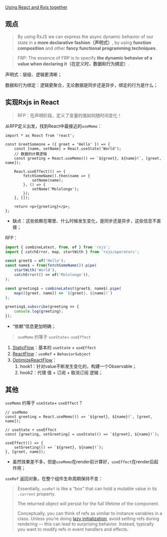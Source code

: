[Using React and Rxjs together](https://dev.to/daslaf/using-react-and-rxjs-together-5c5l)

## 观点

> By using RxJS we can express the async dynamic behavior of our state in a **more declarative fashion（声明式）**, by using **function composition** and other **fancy functional programming techniques**.

> FRP: The essence of FRP is to specify **the dynamic behavior of a value when declaring it（在定义时，数据和行为绑定）**. 



声明式：层级、逻辑更清晰；

数据和行为绑定：逻辑更聚合，无论数据是同步还是异步，绑定的行为是什么；

## 实现Rxjs in React

> RFP：在声明阶段，定义了变量的值如何随时间变化！

从RFP定义出发，找到React中最接近的`useMemo`：

```react
import * as React from 'react';

const GreetSomeone = ({ greet = 'Hello' }) => {
    const [name, setName] = React.useState('World');
  	// 数据的计算逻辑
    const greeting = React.useMemo(() => `${greet}, ${name}!`, [greet, name]);

    React.useEffect(() => {
        fetchSomeName().then(name => {
            setName(name);
        }, () => {
            setName('Mololongo');
        });
    }, []);

    return <p>{greeting}</p>;
};
```

- 缺点：这些依赖在哪里、什么时候发生变化，是同步还是异步，这些信息不直接；




RFP：

```javascript
import { combineLatest, from, of } from 'rxjs';
import { catchError, map, startWith } from 'rxjs/operators';

const greet$ = of('Hello');
const name$ = from(fetchSomeName()).pipe(
    startWith('World'),
    catchError(() => of('Mololongo')),
);

const greeting$ = combineLatest(greet$, name$).pipe(
    map(([greet, name]) => `${greet}, ${name}!`)
);

greeting$.subscribe(greeting => {
    console.log(greeting);    
});
```

- “依赖”信息更加明确；



>  `useMemo` 约等于 `useState`+ `useEffect`

1. [StaticFlow](https://codesandbox.io/s/rxjs-react-ts-playground-njyc7?file=/src/components/how-rxjs-works-in-react/StaticFlow.tsx)：基本的 `useState` + `useEffect`
2. [ReactFlow](https://codesandbox.io/s/rxjs-react-ts-playground-njyc7?file=/src/components/how-rxjs-works-in-react/ReactFlow.tsx)：`useRef` + `BehaviorSubject`
3. [OptimizeReactFlow](https://codesandbox.io/s/rxjs-react-ts-playground-njyc7?file=/src/components/how-rxjs-works-in-react/OptimizeReactFlow.tsx)：
   1. hook1：针对value不断发生变化的，构建一个Observable；
   2. hook2：代理 值 + 订阅 + 取消订阅 逻辑；





## 其他

`useMemo` 约等于 `useState`+ `useEffect`？

```react
// useMemo
const greeting = React.useMemo(() => `${greet}, ${name}!`, [greet, name]);
```

```react
// useState + useEffect
const [greeting, setGreeting] = useState(() => `${greet}, ${name}!`);

useEffect(() => {
    setGreeting(() => `${greet}, ${name}!`);
}, [greet, name]);
```

- 虽然效果差不多，但是`useMemo`在render前计算好，`useEffect`在render后起作用；



`useRef` 返回对象，在整个组件生命周期保持不变：

> Essentially, `useRef` is like a “box” that can hold a mutable value in its `.current` property.
>
> The returned object will persist for the full lifetime of the component.
>
> Conceptually, you can think of refs as similar to instance variables in a class. Unless you’re doing [lazy initialization](https://reactjs.org/docs/hooks-faq.html#how-to-create-expensive-objects-lazily), avoid setting refs during rendering — this can lead to surprising behavior. Instead, typically you want to modify refs in event handlers and effects.